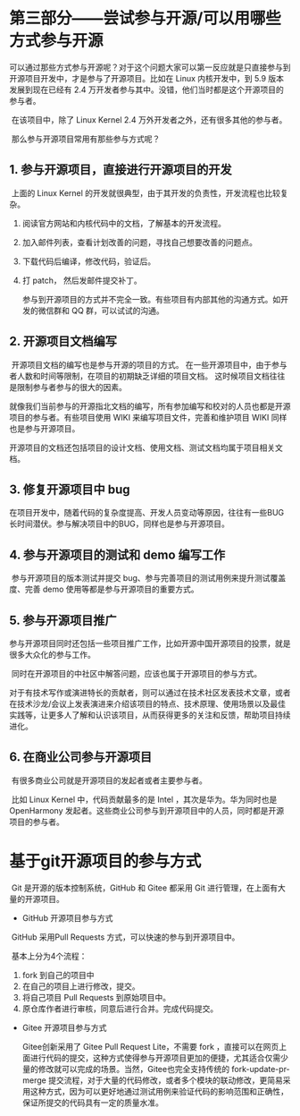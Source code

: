 # 第三部分——尝试参与开源/可以用哪些方式参与开源

​        可以通过那些方式参与开源呢？对于这个问题大家可以第一反应就是只直接参与到开源项目开发中，才是参与了开源项目。比如在 Linux 内核开发中，到 5.9 版本发展到现在已经有 2.4 万开发者参与其中。没错，他们当时都是这个开源项目的参与者。

​		在该项目中，除了 Linux Kernel 2.4 万外开发者之外，还有很多其他的参与者。

​		那么参与开源项目常用有那些参与方式呢？ 

## 1. 参与开源项目，直接进行开源项目的开发

​		上面的 Linux Kernel 的开发就很典型，由于其开发的负责性，开发流程也比较复杂。

   1. 阅读官方网站和内核代码中的文档，了解基本的开发流程。

   2. 加入邮件列表，查看计划改善的问题，寻找自己想要改善的问题点。

   3. 下载代码后编译，修改代码，验证后。

   4. 打 patch， 然后发邮件提交补丁。

      参与到开源项目的方式并不完全一致。有些项目有内部其他的沟通方式。如开发的微信群和 QQ 群，可以试试的沟通。

## 2. 开源项目文档编写
​		开源项目文档的编写也是参与开源的项目的方式。 在一些开源项目中，由于参与者人数和时间等限制，在项目的初期缺乏详细的项目文档。 这时候项目文档往往是限制参与者参与的很大的因素。

​		就像我们当前参与的开源指北文档的编写，所有参加编写和校对的人员也都是开源项目的参与者。
​		有些项目使用 WIKI 来编写项目文件，完善和维护项目 WIKI 同样也是参与开源项目。

​		开源项目的文档还包括项目的设计文档、使用文档、测试文档均属于项目相关文档。

## 3. 修复开源项目中 bug

​		在项目开发中，随着代码的复杂度提高、开发人员变动等原因，往往有一些BUG长时间潜伏。参与解决项目中的BUG，同样也是参与开源项目。

## 4. 参与开源项目的测试和 demo 编写工作

​		参与开源项目的版本测试并提交 bug、参与完善项目的测试用例来提升测试覆盖度、完善 demo 使用等都是参与开源项目的重要方式。		

## 5. 参与开源项目推广

​		参与开源项目同时还包括一些项目推广工作，比如开源中国开源项目的投票，就是很多大众化的参与工作。

​		同时在开源项目的中社区中解答问题，应该也属于开源项目的参与方式。

​		对于有技术写作或演进特长的贡献者，则可以通过在技术社区发表技术文章，或者在技术沙龙/会议上发表演进来介绍该项目的特点、技术原理、使用场景以及最佳实践等，让更多人了解和认识该项目，从而获得更多的关注和反馈，帮助项目持续进化。

## 6. 在商业公司参与开源项目

​	     有很多商业公司就是开源项目的发起者或者主要参与者。

​		比如 Linux Kernel 中，代码贡献最多的是 Intel ，其次是华为。华为同时也是 OpenHarmony 发起者。这些商业公司参与到开源项目中的人员，同时都是开源项目的参与者。		



# 基于git开源项目的参与方式

​		Git 是开源的版本控制系统，GitHub 和 Gitee 都采用 Git 进行管理，在上面有大量的开源项目。 

* GitHub 开源项目参与方式

​		 GitHub 采用Pull Requests 方式，可以快速的参与到开源项目中。

​		基本上分为4个流程：

1. fork 到自己的项目中
2. 在自己的项目上进行修改，提交。
3. 将自己项目 Pull Requests 到原始项目中。
4. 原仓库作者进行审核，同意后进行合并。完成代码提交。 

* Gitee 开源项目参与方式

  Gitee创新采用了 Gitee Pull Request Lite，不需要 fork ，直接可以在网页上面进行代码的提交，这种方式使得参与开源项目更加的便捷，尤其适合仅需少量的修改就可以完成的场景。当然，Gitee也完全支持传统的 fork-update-pr-merge 提交流程，对于大量的代码修改，或者多个模块的联动修改，更简易采用这种方式，因为可以更好地通过测试用例来验证代码的影响范围和正确性，保证所提交的代码具有一定的质量水准。

​	
